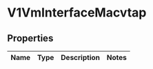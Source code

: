 # V1VmInterfaceMacvtap

## Properties
Name | Type | Description | Notes
------------ | ------------- | ------------- | -------------
